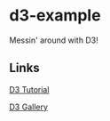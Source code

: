 # d3-example
Messin' around with D3!

## Links

[D3 Tutorial](http://christopheviau.com/d3_tutorial/)

[D3 Gallery](https://github.com/mbostock/d3/wiki/Gallery)